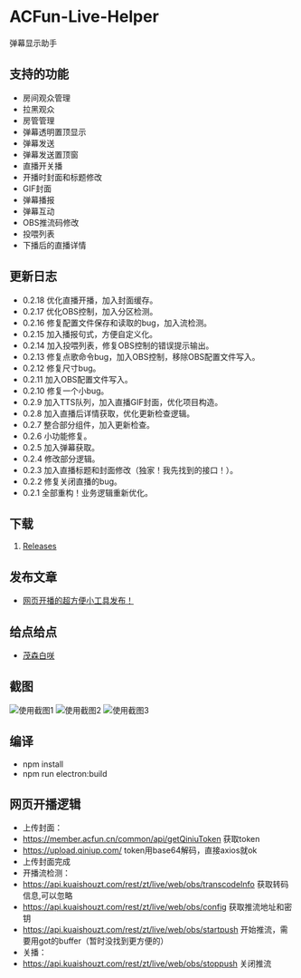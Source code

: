 # ACFun-Live-Helper
弹幕显示助手

## 支持的功能
* 房间观众管理
* 拉黑观众
* 房管管理
* 弹幕透明置顶显示
* 弹幕发送
* 弹幕发送置顶窗
* 直播开关播
* 开播时封面和标题修改
* GIF封面
* 弹幕播报
* 弹幕互动
* OBS推流码修改
* 投喂列表
* 下播后的直播详情

## 更新日志
* 0.2.18 优化直播开播，加入封面缓存。
* 0.2.17 优化OBS控制，加入分区检测。
* 0.2.16 修复配置文件保存和读取的bug，加入流检测。
* 0.2.15 加入播报句式，方便自定义化。
* 0.2.14 加入投喂列表，修复OBS控制的错误提示输出。
* 0.2.13 修复点歌命令bug，加入OBS控制，移除OBS配置文件写入。
* 0.2.12 修复尺寸bug。
* 0.2.11 加入OBS配置文件写入。
* 0.2.10 修复一个小bug。
* 0.2.9 加入TTS队列，加入直播GIF封面，优化项目构造。
* 0.2.8 加入直播后详情获取，优化更新检查逻辑。
* 0.2.7 整合部分组件，加入更新检查。
* 0.2.6 小功能修复。
* 0.2.5 加入弹幕获取。
* 0.2.4 修改部分逻辑。
* 0.2.3 加入直播标题和封面修改（独家！我先找到的接口！）。
* 0.2.2 修复关闭直播的bug。
* 0.2.1 全部重构！业务逻辑重新优化。

## 下载
1. [Releases](https://github.com/ShigemoriHakura/ACFun-Live-Helper/releases)

## 发布文章
* [网页开播的超方便小工具发布！](https://www.acfun.cn/a/ac19231355)

## 给点给点
* [茂森白咲](https://www.acfun.cn/u/35119946)

## 截图
![使用截图1](https://raw.githubusercontent.com/ShigemoriHakura/ACFun-Live-Helper/master/screenshots/1.png) 
![使用截图2](https://raw.githubusercontent.com/ShigemoriHakura/ACFun-Live-Helper/master/screenshots/2.png) 
![使用截图3](https://raw.githubusercontent.com/ShigemoriHakura/ACFun-Live-Helper/master/screenshots/3.png) 

## 编译
* npm install
* npm run electron:build 

## 网页开播逻辑
* 上传封面：
* https://member.acfun.cn/common/api/getQiniuToken 获取token
* https://upload.qiniup.com/ token用base64解码，直接axios就ok
* 上传封面完成
* 开播流检测：
* https://api.kuaishouzt.com/rest/zt/live/web/obs/transcodeInfo 获取转码信息,可以忽略
* https://api.kuaishouzt.com/rest/zt/live/web/obs/config 获取推流地址和密钥
* https://api.kuaishouzt.com/rest/zt/live/web/obs/startpush 开始推流，需要用got的buffer（暂时没找到更方便的）
* 关播：
* https://api.kuaishouzt.com/rest/zt/live/web/obs/stoppush 关闭推流